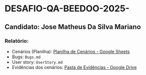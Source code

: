 # DESAFIO-QA-BEEDOO-2025-
## Candidato: Jose Matheus Da Silva Mariano 

### Relatório:

- Cenários (Planilha): [Planilha de Cenários - Google Sheets](https://docs.google.com/spreadsheets/d/1cWM_kSikcpVngTlvJWENVTDk5Sw0HLMFeLD-FCz0Puk/edit?usp=sharing)
- Bugs: `Bugs.md` 
- User story: `UserStory.md`
- Evidências dos cenários: [Pasta de Evidências - Google Drive](https://drive.google.com/drive/folders/13_zjkZJwD2Nv5sFKJB5GumxqL3bobi96?usp=sharing)
